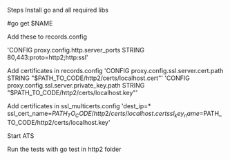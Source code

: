 Steps
Install go and all required libs

#go get $NAME

Add these to records.config

'CONFIG proxy.config.http.server_ports STRING 80,443:proto=http2;http:ssl'

Add certificates in records.config
'CONFIG proxy.config.ssl.server.cert.path STRING "$PATH_TO_CODE/http2/certs/localhost.cert"'
'CONFIG proxy.config.ssl.server.private_key.path STRING "$PATH_TO_CODE/http2/certs/localhost.key"'

Add certificates in ssl_multicerts.config
'dest_ip=* ssl_cert_name=$PATH_TO_CODE/http2/certs/localhost.cert ssl_key_name=$PATH_TO_CODE/http2/certs/localhost.key'

Start ATS

Run the tests with go test in http2 folder
